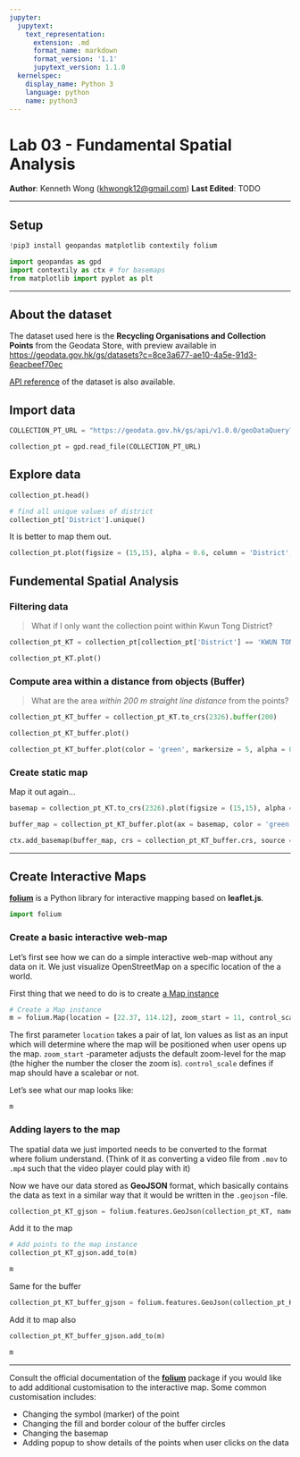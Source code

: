 ```yaml
---
jupyter:
  jupytext:
    text_representation:
      extension: .md
      format_name: markdown
      format_version: '1.1'
      jupytext_version: 1.1.0
  kernelspec:
    display_name: Python 3
    language: python
    name: python3
---
```


# Lab 03 - Fundamental Spatial Analysis

**Author**: Kenneth Wong (khwongk12@gmail.com)
**Last Edited**: TODO

---

## Setup

```python
!pip3 install geopandas matplotlib contextily folium
```

```python
import geopandas as gpd
import contextily as ctx # for basemaps
from matplotlib import pyplot as plt
```

---

## About the dataset

The dataset used here is the **Recycling Organisations and Collection Points** from the Geodata Store, with preview available in https://geodata.gov.hk/gs/datasets?c=8ce3a677-ae10-4a5e-91d3-6eacbeef70ec

[API reference](https://geodata.gov.hk/gs/geodataQueryAPI?uuid=8379b096-2c23-4dfb-9e4c-5c60d4683b8f) of the dataset is also available.

## Import data

```python
COLLECTION_PT_URL = "https://geodata.gov.hk/gs/api/v1.0.0/geoDataQuery?q=%7Bv%3A%221%2E0%2E0%22%2Cid%3A8379b096-2c23-4dfb-9e4c-5c60d4683b8f%2Clang%3A%22ENG%22%7D"

collection_pt = gpd.read_file(COLLECTION_PT_URL)
```

## Explore data

```python
collection_pt.head()
```

```python
# find all unique values of district
collection_pt['District'].unique()
```

It is better to map them out.

```python
collection_pt.plot(figsize = (15,15), alpha = 0.6, column = 'District', legend = True)
```

## Fundemental Spatial Analysis

### Filtering data

> What if I only want the collection point within Kwun Tong District?

```python
collection_pt_KT = collection_pt[collection_pt['District'] == 'KWUN TONG']
```

```python
collection_pt_KT.plot()
```


### Compute area within a distance from objects (Buffer)

>  What are the area *within 200 m straight line distance* from the points?

```python
collection_pt_KT_buffer = collection_pt_KT.to_crs(2326).buffer(200)
```

```python
collection_pt_KT_buffer.plot()
```

```python
collection_pt_KT_buffer.plot(color = 'green', markersize = 5, alpha = 0.25)
```


### Create static map

Map it out again...

```python
basemap = collection_pt_KT.to_crs(2326).plot(figsize = (15,15), alpha = 0.6, column = 'District', legend = True)

buffer_map = collection_pt_KT_buffer.plot(ax = basemap, color = 'green', markersize = 5, alpha = 0.25)

ctx.add_basemap(buffer_map, crs = collection_pt_KT_buffer.crs, source = ctx.providers.CartoDB.Positron)
```

---

## Create Interactive Maps

**[folium](https://github.com/python-visualization/folium)** is a Python library for interactive mapping based on **leaflet.js**.

```python
import folium
```

### Create a basic interactive web-map

Let’s first see how we can do a simple interactive web-map without any data on it. We just visualize OpenStreetMap on a specific location of the a world.

First thing that we need to do is to create [a Map instance](https://python-visualization.github.io/folium/modules.html#folium.folium.Map)

```python
# Create a Map instance
m = folium.Map(location = [22.37, 114.12], zoom_start = 11, control_scale = True)

```

The first parameter `location` takes a pair of lat, lon values as list as an input which will determine where the map will be positioned when user opens up the map. `zoom_start` -parameter adjusts the default zoom-level for the map (the higher the number the closer the zoom is). `control_scale` defines if map should have a scalebar or not.

Let’s see what our map looks like:

```python
m
```

### Adding layers to the map

The spatial data we just imported needs to be converted to the format where folium understand. (Think of it as converting a video file from `.mov` to `.mp4` such that the video player could play with it)

Now we have our data stored as **GeoJSON** format, which basically contains the data as text in a similar way that it would be written in the `.geojson` -file.

```python
collection_pt_KT_gjson = folium.features.GeoJson(collection_pt_KT, name = "KT_Collection_Pt")
```

Add it to the map

```python
# Add points to the map instance
collection_pt_KT_gjson.add_to(m)

m
```

Same for the buffer

```python
collection_pt_KT_buffer_gjson = folium.features.GeoJson(collection_pt_KT_buffer, name = "KT_Collection_Buffer")
```

Add it to map also

```python
collection_pt_KT_buffer_gjson.add_to(m)

m
```

---

Consult the official documentation of the **[folium](https://python-visualization.github.io/folium/)** package if you would like to add additional customisation to the interactive map. Some common customisation includes:

- Changing the symbol (marker) of the point
- Changing the fill and border colour of the buffer circles
- Changing the basemap
- Adding popup to show details of the points when user clicks on the data
